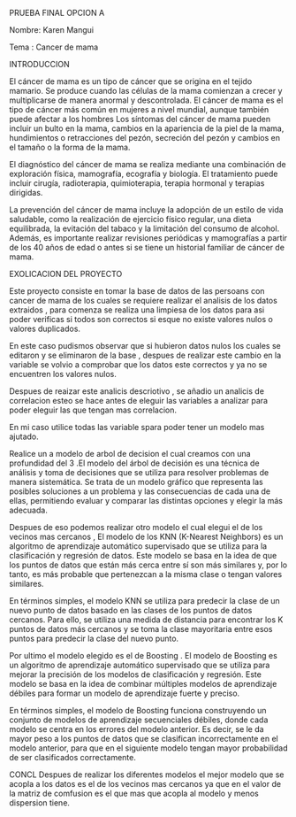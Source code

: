 PRUEBA FINAL OPCION A 

Nombre: Karen Mangui

Tema : Cancer de mama

INTRODUCCION


El cáncer de mama es un tipo de cáncer que se origina en el tejido mamario. Se produce cuando las células de la mama comienzan a crecer y multiplicarse de manera anormal y descontrolada. El cáncer de mama es el tipo de cáncer más común en mujeres a nivel mundial, aunque también puede afectar a los hombres
Los síntomas del cáncer de mama pueden incluir un bulto en la mama, cambios en la apariencia de la piel de la mama, hundimientos o retracciones del pezón, secreción del pezón y cambios en el tamaño o la forma de la mama.

El diagnóstico del cáncer de mama se realiza mediante una combinación de exploración física, mamografía, ecografía y biología. El tratamiento puede incluir cirugía, radioterapia, quimioterapia, terapia hormonal y terapias dirigidas.

La prevención del cáncer de mama incluye la adopción de un estilo de vida saludable, como la realización de ejercicio físico regular, una dieta equilibrada, la evitación del tabaco y la limitación del consumo de alcohol. Además, es importante realizar revisiones periódicas y mamografías a partir de los 40 años de edad o antes si se tiene un historial familiar de cáncer de mama.


EXOLICACION DEL PROYECTO

Este proyecto consiste en  tomar la base de datos de las persoans con cancer de mama de los cuales se requiere realizar el analisis de los datos extraidos , para comenza se realiza una limpiesa de los datos para asi poder verificas si todos son correctos si esque no existe valores nulos o valores duplicados.

En este caso pudismos observar que si hubieron datos nulos los cuales se editaron y se eliminaron de la base , despues de realizar  este cambio en la variable  se volvio a comprobar que los datos  este correctos y ya no se encuentren los valores nulos.

Despues de reaizar este analicis descriotivo , se añadio  un analicis de correlacion esteo se hace antes de eleguir las variables a analizar para poder eleguir las que tengan mas correlacion.

En mi caso utilice todas las variable spara poder  tener un modelo mas ajutado.

Realice  un a modelo de arbol de decision  el cual  creamos con una profundidad del 3 .El modelo del árbol de decisión es una técnica de análisis y toma de decisiones que se utiliza para resolver problemas de manera sistemática. Se trata de un modelo gráfico que representa las posibles soluciones a un problema y las consecuencias de cada una de ellas, permitiendo evaluar y comparar las distintas opciones y elegir la más adecuada.

Despues de eso podemos  realizar otro modelo el cual elegui el de los vecinos mas cercanos , El modelo de los KNN (K-Nearest Neighbors) es un algoritmo de aprendizaje automático supervisado que se utiliza para la clasificación y regresión de datos. Este modelo se basa en la idea de que los puntos de datos que están más cerca entre sí son más similares y, por lo tanto, es más probable que pertenezcan a la misma clase o tengan valores similares.

En términos simples, el modelo KNN se utiliza para predecir la clase de un nuevo punto de datos basado en las clases de los puntos de datos cercanos. Para ello, se utiliza una medida de distancia para encontrar los K puntos de datos más cercanos y se toma la clase mayoritaria entre esos puntos para predecir la clase del nuevo punto.

Por ultimo  el modelo elegido  es el de Boosting . El modelo de Boosting es un algoritmo de aprendizaje automático supervisado que se utiliza para mejorar la precisión de los modelos de clasificación y regresión. Este modelo se basa en la idea de combinar múltiples modelos de aprendizaje débiles para formar un modelo de aprendizaje fuerte y preciso.

En términos simples, el modelo de Boosting funciona construyendo un conjunto de modelos de aprendizaje secuenciales débiles, donde cada modelo se centra en los errores del modelo anterior. Es decir, se le da mayor peso a los puntos de datos que se clasifican incorrectamente en el modelo anterior, para que en el siguiente modelo tengan mayor probabilidad de ser clasificados correctamente.

CONCL
Despues de realizar los diferentes modelos el mejor modelo que se acopla a los datos es el de los vecinos mas cercanos ya que en el valor de la matriz de comfusion  es el que mas que acopla al  modelo y menos dispersion tiene.

